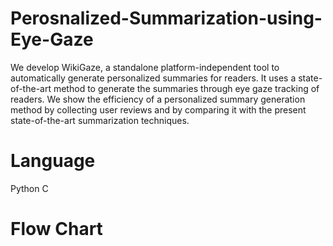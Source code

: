 # Perosnalized-Summarization-using-Eye-Gaze
We develop WikiGaze, a standalone platform-independent tool to automatically generate personalized summaries for readers. It uses a state-of-the-art method to generate the summaries through eye gaze tracking of readers. We show the efficiency of a personalized summary generation method by collecting user reviews and by comparing it with the present state-of-the-art summarization techniques. 

# Language
Python
C

# Flow Chart
